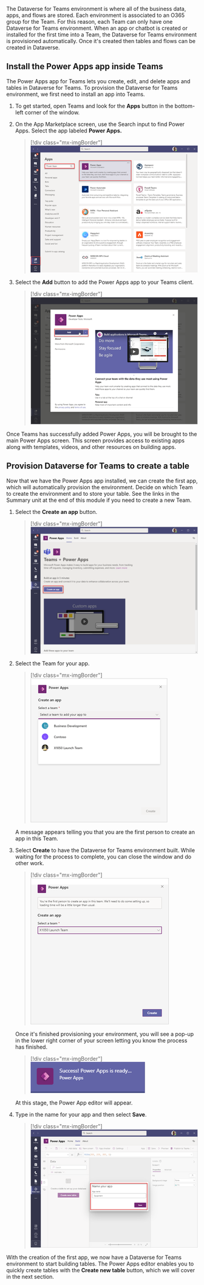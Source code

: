 The Dataverse for Teams environment is where all of the business data, apps, and flows are stored. Each environment is associated to an O365 group for the Team. For this reason, each Team can only have one Dataverse for Teams environment. When an app or chatbot is created or installed for the first time into a Team, the Dataverse for Teams environment is provisioned automatically. Once it's created then tables and flows can be created in Dataverse.

## Install the Power Apps app inside Teams

The Power Apps app for Teams lets you create, edit, and delete apps and tables in Dataverse for Teams. To provision the Dataverse for Teams environment, we first need to install an app into Teams. 

1. To get started, open Teams and look for the **Apps** button in the bottom-left corner of the window. 

1. On the App Marketplace screen, use the Search input to find Power Apps. Select the app labeled **Power Apps.**

	> [!div class="mx-imgBorder"]
	> [![Screenshot of the Power Apps install button in Teams.](../media/power-apps-install.png)](../media/power-apps-install.png#lightbox)

1. Select the **Add** button to add the Power Apps app to your Teams client.

	> [!div class="mx-imgBorder"]
	> [![Screenshot of the Add button to add Power Apps to your Teams client.](../media/add-button.png)](../media/add-button.png#lightbox)

Once Teams has successfully added Power Apps, you will be brought to the main Power Apps screen. This screen provides access to existing apps along with templates, videos, and other resources on building apps.

## Provision Dataverse for Teams to create a table

Now that we have the Power Apps app installed, we can create the first app, which will automatically provision the environment. Decide on which Team to create the environment and to store your table. See the links in the Summary unit at the end of this module if you need to create a new Team.

1. Select the **Create an app** button.

	> [!div class="mx-imgBorder"]
	> [![Screenshot of the Create an app button.](../media/create-app-button.png)](../media/create-app-button.png#lightbox)

1. Select the Team for your app.

	> [!div class="mx-imgBorder"]
	> [![Screenshot of the list of teams available for your app.](../media/team-list.png)](../media/team-list.png#lightbox)

	A message appears telling you that you are the first person to create an app in this Team. 

1. Select **Create** to have the Dataverse for Teams environment built. While waiting for the process to complete, you can close the window and do other work.

	> [!div class="mx-imgBorder"]
	> [![Screenshot of the create button to create an app.](../media/create-button.png)](../media/create-button.png#lightbox)

	Once it's finished provisioning your environment, you will see a pop-up in the lower right corner of your screen letting you know the process has finished.

	> [!div class="mx-imgBorder"]
	> [![Screenshot of the success Power Apps is ready message.](../media/success-message.png)](../media/success-message.png#lightbox)

	At this stage, the Power App editor will appear. 

1. Type in the name for your app and then select **Save**.

	> [!div class="mx-imgBorder"]
	> [![Screenshot of the name your app field.](../media/name-app.png)](../media/name-app.png#lightbox)

With the creation of the first app, we now have a Dataverse for Teams environment to start building tables. The Power Apps editor enables you to quickly create tables with the **Create new table** button, which we will cover in the next section.